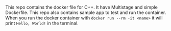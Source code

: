 This repo contains the docker file for C++. It have Multistage and simple Dockerfile. This repo also contains sample app to test and run the container. When you run the docker container with `docker run --rm -it <name>` it will print `Hello, World!` in the terminal.
